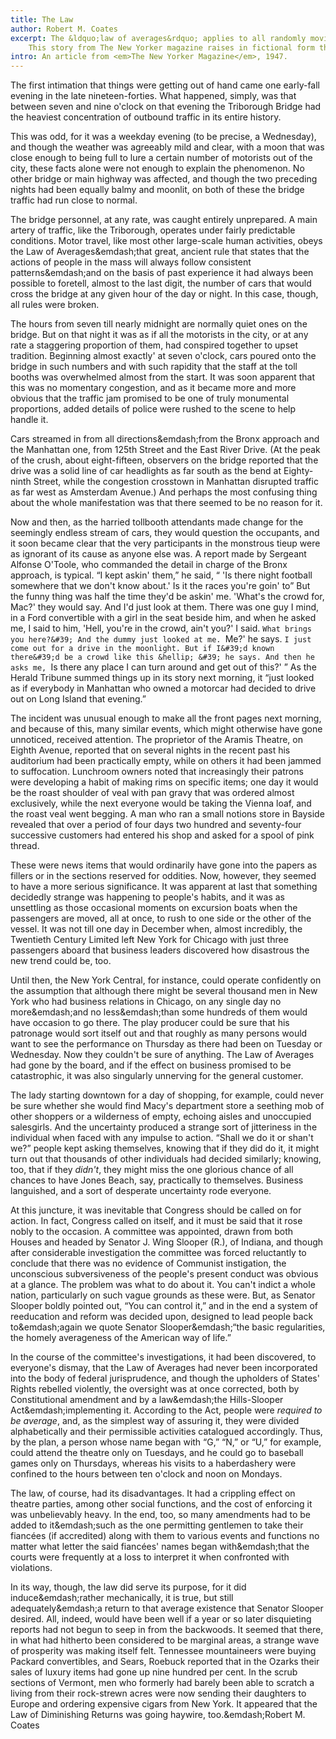 ```yaml
---
title: The Law
author: Robert M. Coates
excerpt: The &ldquo;law of averages&rdquo; applies to all randomly moving objects whether in kinetic theory or in city traffic.
    This story from The New Yorker magazine raises in fictional form the question of the meaning of a statistical law.
intro: An article from <em>The New Yorker Magazine</em>, 1947.
---
```




<span class="textsc">The</span> first intimation that things were getting out of hand came one early-fall evening in the late nineteen-forties.
What happened, simply, was that between seven and nine o&#39;clock on that evening the Triborough Bridge had the heaviest concentration of outbound traffic in its entire history.


This was odd, for it was a weekday evening (to be precise, a Wednesday), and though the weather was agreeably mild and clear, with a moon that was close enough to being full to lure a certain number of motorists out of the city, these facts alone were not enough to explain the phenomenon.
No other bridge or main highway was affected, and though the two preceding nights had been equally balmy and moonlit, on both of these the bridge traffic had run close to normal.


The bridge personnel, at any rate, was caught entirely unprepared.
A main artery of traffic, like the Triborough, operates under fairly predictable conditions.
Motor travel, like most other large-scale human activities, obeys the Law of Averages&emdash;that great, ancient rule that states that the actions of people in the mass will always follow consistent patterns&emdash;and on the basis of past experience it had always been possible to foretell, almost to the last digit, the number of cars that would cross the bridge at any given hour of the day or night.
In this case, though, all rules were broken.


The hours from seven till nearly midnight are normally quiet ones on the bridge.
But on that night it was as if all the motorists in the city, or at any rate a staggering proportion of them, had conspired together to upset tradition.
Beginning almost exactly&#39; at seven o&#39;clock, cars poured onto the bridge in such numbers and with such rapidity that the staff at the toll booths was overwhelmed almost from the start.
It was soon apparent that this was no momentary congestion, and as it became more and more obvious that the traffic jam promised to be one of truly monumental proportions, added details of police were rushed to the scene to help handle it.


Cars streamed in from all directions&emdash;from the Bronx approach and the Manhattan one, from 125th Street and the East River Drive.
(At the peak of the crush, about eight-fifteen, observers on the bridge reported that the drive was a solid line of car headlights as far south as the bend at Eighty-ninth Street, while the congestion crosstown in Manhattan disrupted traffic as far west as Amsterdam Avenue.)
And perhaps the most confusing thing about the whole manifestation was that there seemed to be no reason for it.


Now and then, as the harried tollbooth attendants made change for the seemingly endless stream of cars, they would question the occupants, and it soon became clear that the very participants in the monstrous tieup were as ignorant of its cause as anyone else was.
A report made by Sergeant Alfonse O&#39;Toole, who commanded the detail in charge of the Bronx approach, is typical.
&ldquo;I kept askin&#39; them,&rdquo; he said, &ldquo; &#39;Is there night football somewhere that we don&#39;t know about.&#39;
Is it the races you&#39;re goin&#39; to&rdquo; But the funny thing was half the time they&#39;d be askin&#39; me.
&#39;What&#39;s the crowd for, Mac?&#39; they would say.
And I&#39;d just look at them.
There was one guy I mind, in a Ford convertible with a girl in the seat beside him, and when he asked me, I said to him, &#39;Hell, you&#39;re in the crowd, ain&#39;t you?&#39;
I said.
`What brings you here?&#39; And the dummy just looked at me.
`Me?&#39; he says.
`I just come out for a drive in the moonlight.
But if I&#39;d known there&#39;d be a crowd like this &hellip; &#39; he says.
And then he asks me, `Is there any place I can turn around and get out of this?&#39; &rdquo;
As the Herald Tribune summed things up in its story next morning, it &ldquo;just looked as if everybody in Manhattan who owned a motorcar had decided to drive out on Long Island that evening.&rdquo;


The incident was unusual enough to make all the front pages next morning, and because of this, many similar events, which might otherwise have gone unnoticed, received attention.
The proprietor of the Aramis Theatre, on Eighth Avenue, reported that on several nights in the recent past his auditorium had been practically empty, while on others it had been jammed to suffocation. Lunchroom owners noted that increasingly their patrons were developing a habit of making rims on specific items; one day it would be the roast shoulder of veal with pan gravy that was ordered almost exclusively, while the next everyone would be taking the Vienna loaf, and the roast veal went begging.
A man who ran a small notions store in Bayside revealed that over a period of four days two hundred and seventy-four successive customers had entered his shop and asked for a spool of pink thread.


These were news items that would ordinarily have gone into the papers as fillers or in the sections reserved for oddities.
Now, however, they seemed to have a more serious significance.
It was apparent at last that something decidedly strange was happening to people&#39;s habits, and it was as unsettling as those occasional moments on excursion boats when the passengers are moved, all at once, to rush to one side or the other of the vessel.
It was not till one day in December when, almost incredibly, the Twentieth Century Limited left New York for Chicago with just three passengers aboard that business leaders discovered how disastrous the new trend could be, too.


Until then, the New York Central, for instance, could operate confidently on the assumption that although there might be several thousand men in New York who had business relations in Chicago, on any single day no more&emdash;and no less&emdash;than some hundreds of them would have occasion to go there.
The play producer could be sure that his patronage would sort itself out and that roughly as many persons would want to see the performance on Thursday as there had been on Tuesday or Wednesday.
Now they couldn&#39;t be sure of anything.
The Law of Averages had gone by the board, and if the effect on business promised to be catastrophic, it was also singularly unnerving for the general customer.


The lady starting downtown for a day of shopping, for example, could never be sure whether she would find Macy&#39;s department store a seething mob of other shoppers or a wilderness of empty, echoing aisles and unoccupied salesgirls.
And the uncertainty produced a strange sort of jitteriness in the individual when faced with any impulse to action.
&ldquo;Shall we do it or shan&#39;t we?&rdquo; people kept asking themselves, knowing that if they did do it, it might turn out that thousands of other individuals had decided similarly; knowing, too, that if they <em>didn&#39;t</em>, they might miss the one glorious chance of all chances to have Jones Beach, say, practically to themselves.
Business languished, and a sort of desperate uncertainty rode everyone.


At this juncture, it was inevitable that Congress should be called on for action.
In fact, Congress called on itself, and it must be said that it rose nobly to the occasion.
A committee was appointed, drawn from both Houses and headed by Senator J. Wing Slooper (R.), of Indiana, and though after considerable investigation the committee was forced reluctantly to conclude that there was no evidence of Communist instigation, the unconscious subversiveness of the people&#39;s present conduct was obvious at a glance.
The problem was what to do about it.
You can&#39;t indict a whole nation, particularly on such vague grounds as these were.
But, as Senator Slooper boldly pointed out, &ldquo;You can control it,&rdquo; and in the end a system of reeducation and reform was decided upon, designed to lead people back to&emdash;again we quote Senator Slooper&emdash;&ldquo;the basic regularities, the homely averageness of the American way of life.&rdquo;

In the course of the committee&#39;s investigations, it had been discovered, to everyone&#39;s dismay, that the Law of Averages had never been incorporated into the body of federal jurisprudence, and though the upholders of States&#39; Rights rebelled violently, the oversight was at once corrected, both by Constitutional amendment and by a law&emdash;the Hills-Slooper Act&emdash;implementing it.
According to the Act, people were <em>required to be average</em>, and, as the simplest way of assuring it, they were divided alphabetically and their permissible activities catalogued accordingly.
Thus, by the plan, a person whose name began with &ldquo;G,&rdquo; &ldquo;N,&rdquo; or &ldquo;U,&rdquo; for example, could attend the theatre only on Tuesdays, and he could go to baseball games only on Thursdays, whereas his visits to a haberdashery were confined to the hours between ten o&#39;clock and noon on Mondays.


The law, of course, had its disadvantages.
It had a crippling effect on theatre parties, among other social functions, and the cost of enforcing it was unbelievably heavy.
In the end, too, so many amendments had to be added to it&emdash;such as the one permitting gentlemen to take their fianc&eacute;es (if accredited) along with them to various events and functions no matter what letter the said fianc&eacute;es&#39; names began with&emdash;that the courts were frequently at a loss to interpret it when confronted with violations.


In its way, though, the law did serve its purpose, for it did induce&emdash;rather mechanically, it is true, but still adequately&emdash;a return to that average existence that Senator Slooper desired.
All, indeed, would have been well if a year or so later disquieting reports had not begun to seep in from the backwoods.
It seemed that there, in what had hitherto been considered to be marginal areas, a strange wave of prosperity was making itself felt.
Tennessee mountaineers were buying Packard convertibles, and Sears, Roebuck reported that in the Ozarks their sales of luxury items had gone up nine hundred per cent.
In the scrub sections of Vermont, men who formerly had barely been able to scratch a living from their rock-strewn acres were now sending their daughters to Europe and ordering expensive cigars from New York.
It appeared that the Law of Diminishing Returns was going haywire, too.&emdash;<span class="textsc">Robert M. Coates</span>





